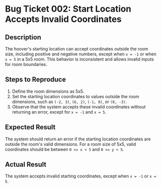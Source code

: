 # Bug Ticket 002: Start Location Accepts Invalid Coordinates

## Description
The hoover's starting location can accept coordinates outside the room size, including positive and negative numbers, except when `x = -1` or when `x = 5` in a 5x5 room. This behavior is inconsistent and allows invalid inputs for room boundaries.

## Steps to Reproduce
1. Define the room dimensions as 5x5.
2. Set the starting location coordinates to values outside the room dimensions, such as `(-2, 3)`, `(6, 2)`, `(-1, 0)`, or `(0, -3)`.
3. Observe that the system accepts these invalid coordinates without returning an error, except for `x = -1` and `x = 5`.

## Expected Result
The system should return an error if the starting location coordinates are outside the room's valid dimensions. For a room size of 5x5, valid coordinates should be between `0 <= x < 5` and `0 <= y < 5`.

## Actual Result
The system accepts invalid starting coordinates, except when `x = -1` or `x = 5`.
